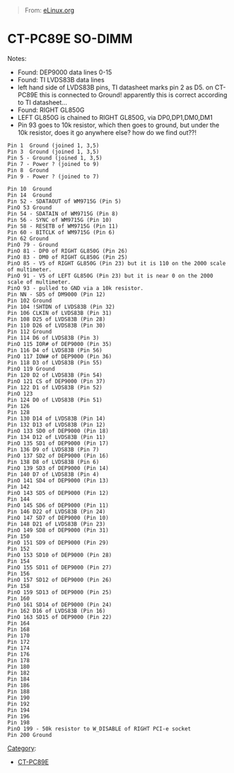 > From: [eLinux.org](http://eLinux.org/CT-PC89E_SO-DIMM "http://eLinux.org/CT-PC89E_SO-DIMM")


# CT-PC89E SO-DIMM



Notes:

-   Found: DEP9000 data lines 0-15
-   Found: TI LVDS83B data lines
-   left hand side of LVDS83B pins, TI datasheet marks pin 2 as D5. on
    CT-PC89E this is connected to Ground! apparently this is correct
    according to TI datasheet...
-   Found: RIGHT GL850G
-   LEFT GL850G is chained to RIGHT GL850G, via DP0,DP1,DM0,DM1
-   Pin 93 goes to 10k resistor, which then goes to ground, but under
    the 10k resistor, does it go anywhere else? how do we find out??!

<!-- -->

    Pin 1  Ground (joined 1, 3,5)
    Pin 3  Ground (joined 1, 3,5)
    Pin 5 - Ground (joined 1, 3,5)
    Pin 7 - Power ? (joined to 9)
    Pin 8  Ground
    Pin 9 - Power ? (joined to 7)

    Pin 10  Ground
    Pin 14  Ground
    Pin 52 - SDATAOUT of WM9715G (Pin 5)
    PinO 53 Ground
    Pin 54 - SDATAIN of WM9715G (Pin 8)
    Pin 56 - SYNC of WM9715G (Pin 10)
    Pin 58 - RESETB of WM9715G (Pin 11)
    Pin 60 - BITCLK of WM9715G (Pin 6)
    Pin 62 Ground
    PinO 79 - Ground
    PinO 81 - DP0 of RIGHT GL850G (Pin 26)
    PinO 83 - DM0 of RIGHT GL850G (Pin 25)
    PinO 85 - V5 of RIGHT GL850G (Pin 23) but it is 110 on the 2000 scale of multimeter.
    PinO 91 - V5 of LEFT GL850G (Pin 23) but it is near 0 on the 2000 scale of multimeter.
    PinO 93 - pulled to GND via a 10k resistor.
    Pin NN - SD5 of DM9000 (Pin 12)
    Pin 102 Ground
    Pin 104 !SHTDN of LVDS83B (Pin 32)
    Pin 106 CLKIN of LVDS83B (Pin 31)
    Pin 108 D25 of LVDS83B (Pin 28)
    Pin 110 D26 of LVDS83B (Pin 30)
    Pin 112 Ground
    Pin 114 D6 of LVDS83B (Pin 3)
    PinO 115 IOR# of DEP9000 (Pin 35)
    Pin 116 D4 of LVDS83B (Pin 56)
    PinO 117 IOW# of DEP9000 (Pin 36)
    Pin 118 D3 of LVDS83B (Pin 55)
    PinO 119 Ground
    Pin 120 D2 of LVDS83B (Pin 54)
    PinO 121 CS of DEP9000 (Pin 37)
    Pin 122 D1 of LVDS83B (Pin 52)
    PinO 123
    Pin 124 D0 of LVDS83B (Pin 51)
    Pin 126
    Pin 128
    Pin 130 D14 of LVDS83B (Pin 14)
    Pin 132 D13 of LVDS83B (Pin 12)
    PinO 133 SD0 of DEP9000 (Pin 18)
    Pin 134 D12 of LVDS83B (Pin 11)
    PinO 135 SD1 of DEP9000 (Pin 17)
    Pin 136 D9 of LVDS83B (Pin 7)
    PinO 137 SD2 of DEP9000 (Pin 16)
    Pin 138 D8 of LVDS83B (Pin 6)
    PinO 139 SD3 of DEP9000 (Pin 14)
    Pin 140 D7 of LVDS83B (Pin 4)
    PinO 141 SD4 of DEP9000 (Pin 13)
    Pin 142
    PinO 143 SD5 of DEP9000 (Pin 12)
    Pin 144
    PinO 145 SD6 of DEP9000 (Pin 11)
    Pin 146 D22 of LVDS83B (Pin 24)
    PinO 147 SD7 of DEP9000 (Pin 10)
    Pin 148 D21 of LVDS83B (Pin 23)
    PinO 149 SD8 of DEP9000 (Pin 31)
    Pin 150
    PinO 151 SD9 of DEP9000 (Pin 29)
    Pin 152
    PinO 153 SD10 of DEP9000 (Pin 28)
    Pin 154
    PinO 155 SD11 of DEP9000 (Pin 27)
    Pin 156
    PinO 157 SD12 of DEP9000 (Pin 26)
    Pin 158
    PinO 159 SD13 of DEP9000 (Pin 25)
    Pin 160
    PinO 161 SD14 of DEP9000 (Pin 24)
    Pin 162 D16 of LVDS83B (Pin 16)
    PinO 163 SD15 of DEP9000 (Pin 22)
    Pin 164
    Pin 168
    Pin 170
    Pin 172
    Pin 174
    Pin 176
    Pin 178
    Pin 180
    Pin 182
    Pin 184
    Pin 186
    Pin 188
    Pin 190
    Pin 192
    Pin 194
    Pin 196
    Pin 198
    PinO 199 - 50k resistor to W_DISABLE of RIGHT PCI-e socket
    Pin 200 Ground






[Category](http://eLinux.org/Special:Categories "Special:Categories"):

-   [CT-PC89E](http://eLinux.org/index.php?title=Category:CT-PC89E&action=edit&redlink=1 "Category:CT-PC89E (page does not exist)")

